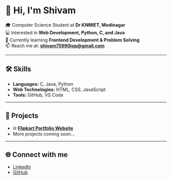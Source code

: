 
# 👋 Hi, I'm Shivam  

🎓 Computer Science Student at **Dr KNMIET, Modinagar**  
💻 Interested in **Web Development, Python, C, and Java**  
🚀 Currently learning **Frontend Development & Problem Solving**  
📫 Reach me at: **shivam75990iop@gmail.com**  

---

## 🛠️ Skills  
- **Languages:** C, Java, Python  
- **Web Technologies:** HTML, CSS, JavaScript  
- **Tools:** GitHub, VS Code  

---

## 📌 Projects  
- 🌐 **[Flipkart Portfolio Website](https://github.com/shivam)**  
- More projects coming soon...  

---

## 🌐 Connect with me  
- [LinkedIn](https://www.linkedin.com/in/shivam)  
- [GitHub](https://github.com/shivam)